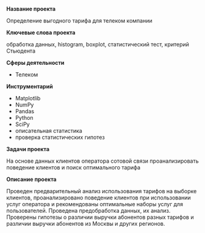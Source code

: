 **Название проекта**

Определение выгодного тарифа для телеком компании

**Ключевые слова проекта**

обработка данных, histogram, boxplot, статистический тест, критерий Стьюдента

**Сферы деятельности**
- Телеком

**Инструментарий**
- Matplotlib
- NumPy
- Pandas
- Python
- SciPy
- описательная статистика
- проверка статистических гипотез

**Задачи проекта**

На основе данных клиентов оператора сотовой связи проанализировать поведение клиентов и поиск оптимального тарифа

**Описание проекта**

Проведен предварительный анализ использования тарифов на выборке клиентов, проанализировано поведение клиентов при использовании услуг оператора и рекомендованы оптимальные наборы услуг для пользователей. Проведена предобработка данных, их анализ. Проверены гипотезы о различии выручки абонентов разных тарифов и различии выручки абонентов из Москвы и других регионов.	
